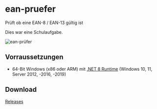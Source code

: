 # ean-pruefer
 Prüft ob eine EAN-8 / EAN-13 gültig ist

Dies war eine Schulaufgabe.

![ean-prüfer](https://github.com/Deimos-94/ean-pruefer/assets/152740142/916a0333-29dc-4b2e-9405-0d5358885f20)

## Vorraussetzungen

- 64-Bit Windows (x86 oder ARM) mit [.NET 8 Runtime](https://dotnet.microsoft.com/en-us/download/dotnet/8.0) (Windows 10, 11, Server 2012, -2016, -2019)

## Download

[Releases](https://github.com/Deimos-94/ean-pruefer/releases/latest)
